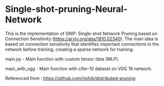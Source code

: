 # Single-shot-pruning-Neural-Network

This is the implementation of SNIP: Single-shot Network Pruning based on Connection Sensitivity (https://arxiv.org/abs/1810.02340). The main idea is based on connection sensitivity that identifies important connections in the network before training, creating a sparse network for training.

main.py - Main function with custom tensor data (MLP).

main_with_vgg - Main function with cifar-10 dataset on VGG 16 network.

Referenced from : https://github.com/riohib/distributed-pruning

